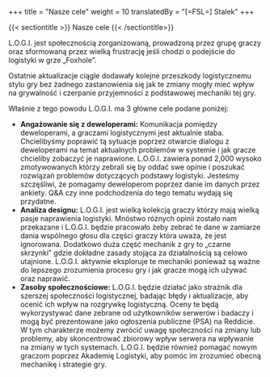 +++
title = "Nasze cele"
weight = 10
translatedBy = "[=FSL=] Stalek"
+++

{{< sectiontitle >}} Nasze cele {{< /sectiontitle>}}

L.O.G.I. jest społecznością zorganizowaną, prowadzoną przez grupę graczy oraz sformowaną przez wielką frustrację jeśli chodzi o podejście do logistyki w grze „Foxhole”.

Ostatnie aktualizacje ciągle dodawały kolejne przeszkody  logistycznemu stylu gry bez żadnego zastanowienia się jak te zmiany mogły mieć wpływ na grywalność i czerpanie przyjemności z podstawowej mechaniki tej gry.

Właśnie z tego powodu L.O.G.I. ma 3 główne cele podane poniżej:

* **Angażowanie się z deweloperami:** Komunikacja pomiędzy deweloperami, a graczami logistycznymi jest aktualnie słaba. Chcielibyśmy poprawić tą sytuacje poprzez otwarcie dialogu z deweloperami na temat aktualnych problemów w systemie i jak gracze chcieliby zobaczyć je naprawione. L.O.G.I. zawiera ponad 2,000 wysoko zmotywowanych którzy zebrali się by oddać swe opinie i poszukać rozwiązań problemów dotyczących podstawy logistyki. Jesteśmy szczęśliwi, że pomagamy deweloperom poprzez danie im danych przez ankiety. Q&A czy inne podchodzenia do tego tematu wydają się przydatne.
* **Analiza designu:** L.O.G.I. jest wielką kolekcją graczy którzy mają wielką pasje naprawienia logistyki. Mnóstwo różnych opinii zostało nam przekazane i L.O.G.I. będzie pracowało żeby zebrać te dane w zamiarze dania wspólnego głosu dla części graczy która uważa, że jest ignorowana. Dodatkowo duża część mechanik z gry to „czarne skrzynki”  gdzie dokładne zasady stojąca za działalnością są celowo utajnione. L.O.G.I. aktywnie eksploruje te mechaniki ponieważ są ważne do lepszego zrozumienia procesu gry i jak gracze mogą ich używać oraz naprawić.
* **Zasoby społecznościowe:** L.O.G.I. będzie działać jako strażnik dla szerszej społeczności logistycznej, badając błędy i aktualizacje, aby ocenić ich wpływ na rozgrywkę logistyczną. Oceny te będą wykorzystywać dane zebrane od użytkowników serwerów i badaczy i mogą być prezentowane jako ogłoszenia  publiczne  (PSA) na Reddicie. W tym charakterze możemy zwrócić uwagę społeczności na zmiany lub problemy, aby skoncentrować zbiorowy wpływ serwera na wpływanie na zmiany w tych systemach. L.O.G.I. będzie również pomagać nowym graczom poprzez Akademię Logistyki, aby pomóc im zrozumieć obecną mechanikę i strategie gry.
